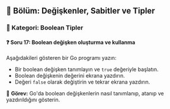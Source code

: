 ## 📘 Bölüm: Değişkenler, Sabitler ve Tipler  
### 🔹 Kategori: Boolean Tipler  
#### ❓ Soru 17: Boolean değişken oluşturma ve kullanma

Aşağıdakileri gösteren bir Go programı yazın:

- Bir boolean değişken tanımlayın ve `true` değeriyle başlatın.
- Boolean değişkenin değerini ekrana yazdırın.
- Değeri `false` olarak değiştirin ve tekrar ekrana yazdırın.

🔧 **Görev:** Go'da boolean değişkenlerin nasıl tanımlanıp, atanıp ve yazdırıldığını gösterin.
